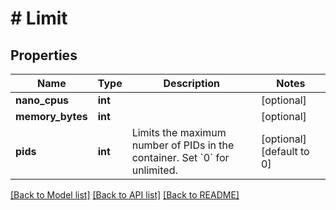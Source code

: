 # # Limit

## Properties

Name | Type | Description | Notes
------------ | ------------- | ------------- | -------------
**nano_cpus** | **int** |  | [optional]
**memory_bytes** | **int** |  | [optional]
**pids** | **int** | Limits the maximum number of PIDs in the container. Set &#x60;0&#x60; for unlimited. | [optional] [default to 0]

[[Back to Model list]](../../README.md#models) [[Back to API list]](../../README.md#endpoints) [[Back to README]](../../README.md)
